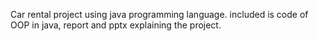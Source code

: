 Car rental project using java programming language.
included is code of OOP in java, report and pptx explaining the project.
